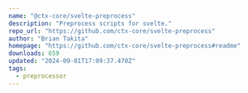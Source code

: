 ```yaml
---
name: "@ctx-core/svelte-preprocess"
description: "Preprocess scripts for svelte."
repo_url: "https://github.com/ctx-core/svelte-preprocess"
author: "Brian Takita"
homepage: "https://github.com/ctx-core/svelte-preprocess#readme"
downloads: 659
updated: "2024-09-01T17:09:37.470Z"
tags: 
  - preprocessor
---
```

